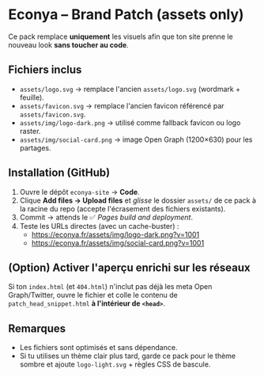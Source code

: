 # Econya – Brand Patch (assets only)

Ce pack remplace **uniquement** les visuels afin que ton site prenne le nouveau look **sans toucher au code**.

## Fichiers inclus
- `assets/logo.svg` → remplace l'ancien `assets/logo.svg` (wordmark + feuille).
- `assets/favicon.svg` → remplace l'ancien favicon référencé par `assets/favicon.svg`.
- `assets/img/logo-dark.png` → utilisé comme fallback favicon ou logo raster.
- `assets/img/social-card.png` → image Open Graph (1200×630) pour les partages.

## Installation (GitHub)
1. Ouvre le dépôt `econya-site` → **Code**.
2. Clique **Add files → Upload files** et *glisse* le dossier `assets/` de ce pack à la racine du repo (accepte l'écrasement des fichiers existants).
3. Commit → attends le ✅ *Pages build and deployment*.
4. Teste les URLs directes (avec un cache-buster) :
   - https://econya.fr/assets/img/logo-dark.png?v=1001
   - https://econya.fr/assets/img/social-card.png?v=1001

## (Option) Activer l'aperçu enrichi sur les réseaux
Si ton `index.html` (et `404.html`) n'inclut pas déjà les meta Open Graph/Twitter, ouvre le fichier et colle le contenu de `patch_head_snippet.html` **à l'intérieur de `<head>`**.

## Remarques
- Les fichiers sont optimisés et sans dépendance.
- Si tu utilises un thème clair plus tard, garde ce pack pour le thème sombre et ajoute `logo-light.svg` + règles CSS de bascule.

